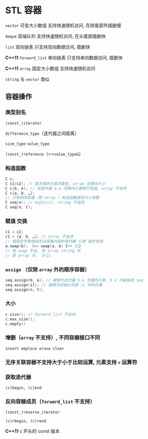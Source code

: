 # STL 容器

`vector` 可变大小数组 支持快速随机访问, 在除尾部外插删慢

`deque` 双端队列  支持快速随机访问, 在头尾部插删快

`list` 双向链表 只支持双向数据访问, 插删快

**C++11** `forward_list` 单向链表 只支持单向数据访问, 插删快

**C++11** `array` 固定大小数组 支持快速随机访问

`string` 与 `vector` 类似


## 容器操作

### 类型别名

`(const_)iterator`

`difference_type`（迭代器之间距离）

`size_type` `value_type` 

`(const_)reference`（==`value_type&`）

### 构造函数

```cpp
C c;
C c1(c2); // 需为相同元素同类型, array 还需同大小
C c(b, e); // 将迭代器 b,e 范围内元素拷贝构造, array 不支持
C c{a, b, …};
// 只有顺序容器（除 array ）构造函数接受大小参数
C seq(n); // explicit, string 不适用
C seq(n, t);
```

### 赋值 交换

```cpp
c1 = c2;
c1 = {a, b, …}; // array 不支持
// 赋值会导致指向左边容器内部的迭代器 引用 指针失效
a.swap(b); （== swap(a, b) C++ 11）
// 而 swap 不会, 除 array string 外
// 除 array 外,  O(1)
```

### `assign` （仅除 `array` 外的顺序容器）

```cpp
seq.assign(b, e); // 替换为迭代器 b,e 范围内元素, b e 不能指向 seq
seq.assign(il); // 替换为初始化列表 il 中的元素
seq.assign(n, t);
```

### 大小

```cpp
c.size(); // forward_list 不支持
c.max_size();
c.empty()
```

### 增删（`array` 不支持）, 不同容器接口不同

`insert emplace erase clear`

### 无序关联容器不支持大于小于比较运算, 元素支持 `<` 运算符

### 获取迭代器

`(c)begin, (c)end`

### 反向容器成员（`forward_list` 不支持）

`(const_)reverse_iterator`

`(c)rbegin, (c)rend`

**C++11** c 开头的 const 版本
